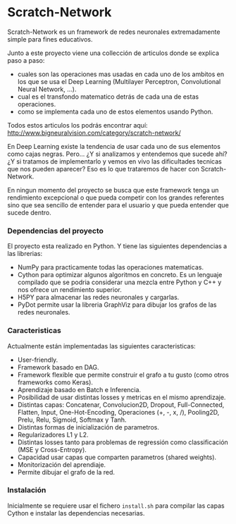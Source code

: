# Scratch-Network

Scratch-Network es un framework de redes neuronales extremadamente simple para fines educativos.

Junto a este proyecto viene una collección de articulos donde se explica paso a paso:

- cuales son las operaciones mas usadas en cada uno de los ambitos en los que se usa el Deep Learning (Multilayer Perceptron, Convolutional Neural Network, ...).
- cual es el transfondo matematico detrás de cada una de estas operaciones.
- como se implementa cada uno de estos elementos usando Python.

 Todos estos articulos los podrás encontrar aquí: http://www.bigneuralvision.com/category/scratch-network/



En Deep Learning existe la tendencia de usar cada uno de sus elementos como cajas negras. Pero... ¿Y si analizamos y entendemos que sucede ahí? ¿Y si tratamos de implementarlo y vemos en vivo las dificultades tecnicas que nos pueden aparecer? Eso es lo que trataremos de hacer con Scratch-Network.



En ningun momento del proyecto se busca que este framework tenga un rendimiento excepcional o que pueda competir con los grandes referentes sino que sea sencillo de entender para el usuario y que pueda entender que sucede dentro.



### Dependencias del proyecto

El proyecto esta realizado en Python. Y tiene las siguientes dependencias a las librerias:

- NumPy para practicamente todas las operaciones matematicas.
- Cython para optimizar algunos algoritmos en concreto. Es un lenguaje compilado que se podria considerar una mezcla entre Python y C++ y nos ofrece un rendimiento superior.
- H5PY para almacenar las redes neuronales y cargarlas.
- PyDot permite usar la libreria GraphViz para dibujar los grafos de las redes neuronales.



### Caracteristicas

Actualmente están implementadas las siguientes caracteristicas:

- User-friendly.
- Framework basado en DAG.
- Framework flexible que permite construir el grafo a tu gusto (como otros frameworks como Keras).
- Aprendizaje basado en Batch e Inferencia.
- Posibilidad de usar distintas losses y metricas en el mismo aprendizaje.
- Distintas capas: Concatenar, Convolucion2D, Dropout, Full-Connected, Flatten, Input, One-Hot-Encoding, Operaciones (+, -, x, /), Pooling2D, Prelu, Relu, Sigmoid, Softmax y Tanh.
- Distintas formas de inicialización de parametros.
- Regularizadores L1 y L2.
- Distintas losses tanto para problemas de regressión como classificación (MSE y Cross-Entropy).
- Capacidad usar capas que comparten parametros (shared weights).
- Monitorización del aprendiaje.
- Permite dibujar el grafo de la red.

### Instalación

Inicialmente se requiere usar el fichero ``` install.sh ``` para compilar las capas Cython e instalar las dependencias necesarias.
